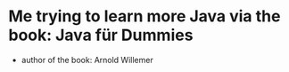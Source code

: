 # Me trying to learn more Java via the book: Java für Dummies
- author of the book: Arnold Willemer
